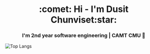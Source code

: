 <h1 align='center'><span>:comet:</span> Hi - I'm Dusit Chunviset<span>:star:</span></h1> 

<h3 align='center'>I'm 2nd year software engineering | CAMT CMU 🎲</h3>

![Top Langs](https://github-readme-stats.vercel.app/api/top-langs/?username=DeitYzS&hide=TeX&layout=compact)




